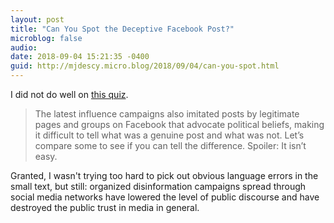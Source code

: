 ```yaml
---
layout: post
title: "Can You Spot the Deceptive Facebook Post?"
microblog: false
audio: 
date: 2018-09-04 15:21:35 -0400
guid: http://mjdescy.micro.blog/2018/09/04/can-you-spot.html
---
```


I did not do well on [this quiz](https://www.nytimes.com/interactive/2018/09/04/technology/facebook-influence-campaigns-quiz.html). 

> The latest influence campaigns also imitated posts by legitimate pages and groups on Facebook that advocate political beliefs, making it difficult to tell what was a genuine post and what was not. Let’s compare some to see if you can tell the difference. Spoiler: It isn’t easy.

Granted, I wasn't trying too hard to pick out obvious language errors in the small text, but still: organized disinformation campaigns spread through social media networks have lowered the level of public discourse and have destroyed the public trust in media in general.
